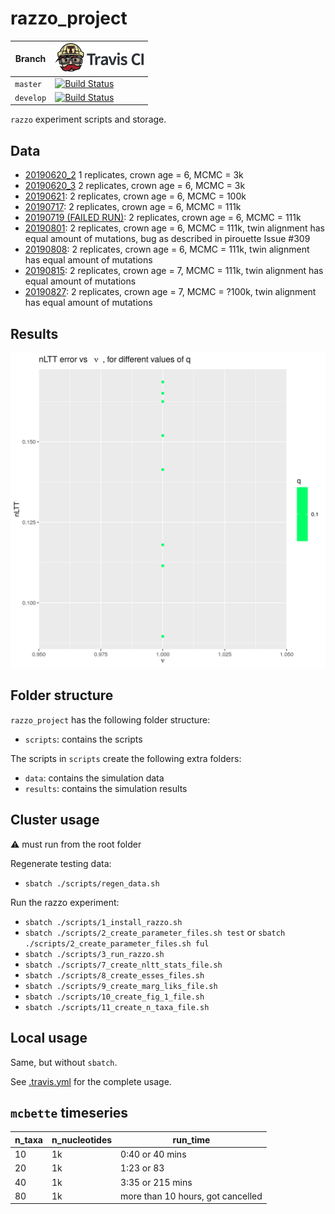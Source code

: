 # razzo_project

Branch|[![Travis CI logo](pics/TravisCI.png)](https://travis-ci.org)
---|---
`master`|[![Build Status](https://travis-ci.org/richelbilderbeek/razzo_project.svg?branch=master)](https://travis-ci.org/richelbilderbeek/razzo_project)
`develop`|[![Build Status](https://travis-ci.org/richelbilderbeek/razzo_project.svg?branch=develop)](https://travis-ci.org/richelbilderbeek/razzo_project)

`razzo` experiment scripts and storage.

## Data

 * [20190620_2](http://richelbilderbeek.nl/razzo_project_20190620_2.zip)
   1 replicates, crown age = 6, MCMC = 3k
 * [20190620_3](http://richelbilderbeek.nl/razzo_project_20190620_3.zip)
   2 replicates, crown age = 6, MCMC = 3k
 * [20190621](http://richelbilderbeek.nl/razzo_project_20190621.zip): 
   2 replicates, crown age = 6, MCMC = 100k
 * [20190717](http://richelbilderbeek.nl/razzo_project_20190717.zip): 
   2 replicates, crown age = 6, MCMC = 111k
 * [20190719 (FAILED RUN)](http://richelbilderbeek.nl/razzo_project_20190719.zip): 
   2 replicates, crown age = 6, MCMC = 111k
 * [20190801](http://richelbilderbeek.nl/razzo_project_20190801.zip): 
   2 replicates, crown age = 6, MCMC = 111k, twin alignment has equal amount of mutations,
   bug as described in pirouette Issue #309
 * [20190808](http://richelbilderbeek.nl/razzo_project_20190808.zip): 
   2 replicates, crown age = 6, MCMC = 111k, twin alignment has equal amount of mutations
 * [20190815](http://richelbilderbeek.nl/razzo_project_20190815.zip): 
   2 replicates, crown age = 7, MCMC = 111k, twin alignment has equal amount of mutations
 * [20190827](http://richelbilderbeek.nl/razzo_project_20190827.zip): 
   2 replicates, crown age = 7, MCMC = ?100k, twin alignment has equal amount of mutations

## Results

![](results/figure_1.png)

## Folder structure

`razzo_project` has the following folder structure:

 * `scripts`: contains the scripts

The scripts in `scripts` create the following extra folders:

 * `data`: contains the simulation data
 * `results`: contains the simulation results

## Cluster usage

:warning: must run from the root folder

Regenerate testing data:

 * `sbatch ./scripts/regen_data.sh`

Run the razzo experiment:

 * `sbatch ./scripts/1_install_razzo.sh`
 * `sbatch ./scripts/2_create_parameter_files.sh test` or `sbatch ./scripts/2_create_parameter_files.sh ful`
 * `sbatch ./scripts/3_run_razzo.sh`
 * `sbatch ./scripts/7_create_nltt_stats_file.sh`
 * `sbatch ./scripts/8_create_esses_files.sh`
 * `sbatch ./scripts/9_create_marg_liks_file.sh`
 * `sbatch ./scripts/10_create_fig_1_file.sh`
 * `sbatch ./scripts/11_create_n_taxa_file.sh`

## Local usage

Same, but without `sbatch`.

See [.travis.yml](.travis.yml) for the complete usage.

## `mcbette` timeseries

n_taxa|n_nucleotides|run_time
---|---|---
10|1k|0:40 or 40 mins
20|1k|1:23 or 83
40|1k|3:35 or 215 mins
80|1k|more than 10 hours, got cancelled
